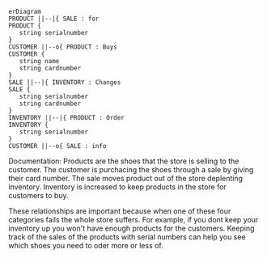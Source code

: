  ```mermaid
erDiagram
PRODUCT ||--|{ SALE : for
PRODUCT {
    string serialnumber
}
CUSTOMER ||--o{ PRODUCT : Buys
CUSTOMER {
    string name
    string cardnumber  
}
SALE ||--|{ INVENTORY : Changes
SALE { 
    string serialnumber
    string cardnumber
} 
INVENTORY ||--|{ PRODUCT : Order
INVENTORY {
    string serialnumber
}
CUSTOMER ||--o{ SALE : info
```
Documentation:
 Products are the shoes that the store is selling to the customer.
 The customer is purchacing the shoes through a sale by giving their card number.
 The sale moves product out of the store deplenting inventory.
 Inventory is increased to keep products in the store for customers to buy.

 These relationships are important because when one of these four categories fails the whole store suffers. For example, if you dont keep your inventory up you won't have enough products for the customers. Keeping track of the sales of the products with serial numbers can help you see which shoes you need to oder more or less of. 
